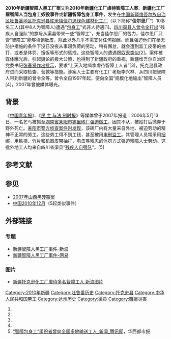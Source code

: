 **2010年新疆智障人黑工厂案**又称**2010年新疆化工厂虐待智障工人案**、**新疆化工厂雇智障人当包身工奴役事件**或**新疆智障包身工事件**，发生在[中国](../Page/中国.md "wikilink")[新疆维吾尔族自治区](../Page/新疆维吾尔族自治区.md "wikilink")[吐鲁番地区](../Page/吐鲁番地区.md "wikilink")[托克逊县](../Page/托克逊县.md "wikilink")[库米镇佳尔思绿色建材化工厂](../Page/库米镇.md "wikilink")（以下简称“**佳尔思厂**”）10多名工人(其中8人为智障人)遭遇“[包身工](../Page/包身工.md "wikilink")”式非人待遇\[1\]。[四川](../Page/四川省.md "wikilink")[渠县人曾令全打出](../Page/渠县.md "wikilink")“残疾人自强队”的旗号从渠县带来一些“智障工”，充当佳尔思厂的苦力，佳尔思厂只管“智障工”能够填饱肚皮，除此以外几乎不需支付任何报酬。而且强迫他们在毫无防护措施的条件下没日没夜从事超负荷的劳动，稍有懈怠，就会遭到监工皮带的抽打，或者是体罚、饿饭等形式的惩戒，这些智障人的遭遇跟[奴隶类似](../Page/奴隶.md "wikilink")\[2\]。案件被媒体曝光后，引起舆论的极大公愤，也得到了新疆政府的重视，新疆维吾尔自治区党委书记[张春贤作出批示](../Page/张春贤.md "wikilink")，要求“上天入地缉拿虐待智障工人者”\[3\]，托克逊县政府进而采取检查、营救等措施。涉案人士主要有化工厂老板李兴林、从四川把智障人带到新疆的曾令全等。曾令全自1997年起，便向全国“规模化地输出”智障人员\[4\]，2007年曾被媒体曝光。

## 背景

《[中国青年报](../Page/中国青年报.md "wikilink")》、《[民 主 与法
制时报](../Page/民\<!----\>主\<!----\>与法\<!----\>制时报.md "wikilink")》等媒体曾于2007年报道：2006年5月13日，一名乞丐被抓至[湖南省](../Page/湖南省.md "wikilink")[耒阳市锡里砖厂强迫做工](../Page/耒阳市.md "wikilink")，因其不从，被殴打后抛弃于野外死亡。[耒阳市警方侦查案件时发现](../Page/耒阳市.md "wikilink")，该砖厂内有大量来自外地、被迫劳动的精神不正常的劳工。这些劳工得不到工钱，甚至被用[电刑监工](../Page/电刑.md "wikilink")。其管理人员常采用[捆绑](../Page/捆绑.md "wikilink")，用[铁棍](../Page/铁棍.md "wikilink")、[竹片和机器](../Page/竹片.md "wikilink")[皮带](../Page/皮带.md "wikilink")[抽打](../Page/抽打.md "wikilink")，[电击等残忍的体罚方式强迫残障人士劳动](../Page/电击.md "wikilink")。这批外地工人均来自四川省渠县“[残疾人自强队](../Page/残疾人自强队.md "wikilink")”。\[5\]

## 参考文献

<div class="references-small">

<references>

</references>

</div>

## 参见

  - [2007年山西黑砖窑案](../Page/2007年山西黑砖窑案.md "wikilink")
  - [中国2010年12月](../Page/中国2010年12月.md "wikilink")（5起类似事件）

## 外部链接

### 专题

  - [新疆智障人黑工厂事件-新浪](http://news.sina.com.cn/z/xjzzgc/index.shtml)
  - [新疆智障人黑工厂事件-网易](http://news.163.com/special/xinjiangid/#p=6NPTI2NT00AP0001)

### 图片

  - [新疆托克逊化工厂虐待多名智障工人
    新浪图片](http://slide.news.sina.com.cn/c/slide_1_2841_14344.html)

[Category:2010年新疆](https://zh.wikipedia.org/wiki/Category:2010年新疆 "wikilink")
[Category:吐鲁番历史](https://zh.wikipedia.org/wiki/Category:吐鲁番历史 "wikilink")
[Category:托克逊县](https://zh.wikipedia.org/wiki/Category:托克逊县 "wikilink")
[Category:中华人民共和国劳工](https://zh.wikipedia.org/wiki/Category:中华人民共和国劳工 "wikilink")
[Category:达州历史](https://zh.wikipedia.org/wiki/Category:达州历史 "wikilink")
[Category:渠县](https://zh.wikipedia.org/wiki/Category:渠县 "wikilink")
[Category:職業災害](https://zh.wikipedia.org/wiki/Category:職業災害 "wikilink")

1.
2.
3.
4.
5.  [“智障包身工”组织者曾向全国多地输送工人_新闻_腾讯网](http://news.qq.com/a/20101215/000303_1.htm)，华西都市报
